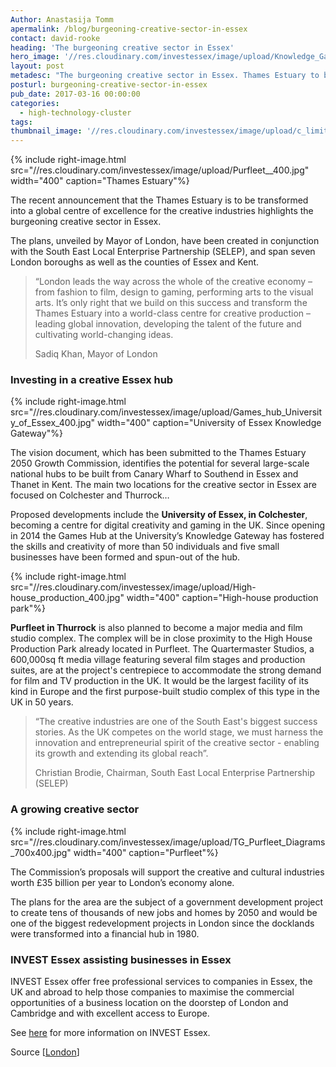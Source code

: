 ```yaml
---
Author: Anastasija Tomm
apermalink: /blog/burgeoning-creative-sector-in-essex
contact: david-rooke
heading: 'The burgeoning creative sector in Essex'
hero_image: '//res.cloudinary.com/investessex/image/upload/Knowledge_Gateway_1140.jpg'
layout: post
metadesc: "The burgeoning creative sector in Essex. Thames Estuary to be transformed into a global centre of excellence for the creative industries"
posturl: burgeoning-creative-sector-in-essex
pub_date: 2017-03-16 00:00:00
categories:
  - high-technology-cluster
tags: 
thumbnail_image: '//res.cloudinary.com/investessex/image/upload/c_limit,h_165/Games_hub_University_of_Essex_400.jpg'
---
```


{% include right-image.html src="//res.cloudinary.com/investessex/image/upload/Purfleet__400.jpg" width="400" caption="Thames Estuary"%}

The recent announcement that the Thames Estuary is to be transformed into a global centre of excellence for the creative industries highlights the burgeoning creative sector in Essex.

The plans, unveiled by Mayor of London, have been created in conjunction with the South East Local Enterprise Partnership (SELEP), and span seven London boroughs as well as the counties of Essex and Kent.

> “London leads the way across the whole of the creative economy – from fashion to film, design to gaming, performing arts to the visual arts. It’s only right that we build on this success and transform the Thames Estuary into a world-class centre for creative production – leading global innovation, developing the talent of the future and cultivating world-changing ideas.
> 
> Sadiq Khan, Mayor of London

### Investing in a creative Essex hub

{% include right-image.html src="//res.cloudinary.com/investessex/image/upload/Games_hub_University_of_Essex_400.jpg" width="400" caption="University of Essex Knowledge Gateway"%}

The vision document, which has been submitted to the Thames Estuary 2050 Growth Commission, identifies the potential for several large-scale national hubs to be built from Canary Wharf to Southend in Essex and Thanet in Kent. The main two locations for the creative sector in Essex are focused on Colchester and Thurrock…

Proposed developments include the **University of Essex, in Colchester**, becoming a centre for digital creativity and gaming in the UK. Since opening in 2014 the Games Hub at the University’s Knowledge Gateway has fostered the skills and creativity of more than 50 individuals and five small businesses have been formed and spun-out of the hub.

{% include right-image.html src="//res.cloudinary.com/investessex/image/upload/High-house_production_400.jpg" width="400" caption="High-house production park"%}

**Purfleet in Thurrock** is also planned to become a major media and film studio complex. The complex will be in close proximity to the High House Production Park already located in Purfleet. The Quartermaster Studios, a 600,000sq ft media village featuring several film stages and production suites, are at the project's centrepiece to accommodate the strong demand for film and TV production in the UK. It would be the largest facility of its kind in Europe and the first purpose-built studio complex of this type in the UK in 50 years. 

> “The creative industries are one of the South East's biggest success stories. As the UK competes on the world stage, we must harness the innovation and entrepreneurial spirit of the creative sector - enabling its growth and extending its global reach”.
> 
> Christian Brodie, Chairman, South East Local Enterprise Partnership (SELEP)

### A growing creative sector

{% include right-image.html src="//res.cloudinary.com/investessex/image/upload/TG_Purfleet_Diagrams_700x400.jpg" width="400" caption="Purfleet"%}

The Commission’s proposals will support the creative and cultural industries worth £35 billion per year to London’s economy alone. 

The plans for the area are the subject of a government development project to create tens of thousands of new jobs and homes by 2050 and would be one of the biggest redevelopment projects in London since the docklands were transformed into a financial hub in 1980.

### INVEST Essex assisting businesses in Essex

INVEST Essex offer free professional services to companies in Essex, the UK and abroad to help those companies to maximise the commercial opportunities of a business location on the doorstep of London and Cambridge and with excellent access to Europe.

See [here](http://investessex.co.uk/) for more information on INVEST Essex.

Source [[London](https://www.london.gov.uk/press-releases/mayoral/thames-estuary-vision)]